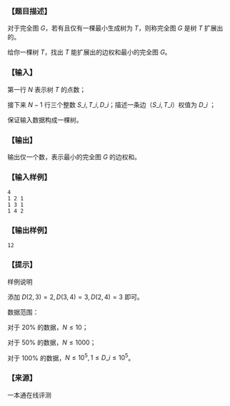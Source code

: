 ### 【题目描述】

对于完全图 $G$，若有且仅有一棵最小生成树为 $T$，则称完全图 $G$ 是树 $T$ 扩展出的。

给你一棵树 $T$，找出 $T$ 能扩展出的边权和最小的完全图 $G$。

### 【输入】

第一行 $N$ 表示树 $T$ 的点数；

接下来 $N−1$ 行三个整数 $S\_i, T\_i, D\_i$​​​​ ；描述一条边（$S\_i, T\_i$）权值为 $D\_i$ ；

保证输入数据构成一棵树。

### 【输出】

输出仅一个数，表示最小的完全图 $G$ 的边权和。

### 【输入样例】

```
4  
1 2 1  
1 3 1  
1 4 2
```

### 【输出样例】

```
12
```

### 【提示】

样例说明

添加 $D(2,3)=2,D(3,4)=3,D(2,4)=3$ 即可。

数据范围：

对于 20% 的数据，$N≤10$；

对于 50% 的数据，$N≤1000$；

对于 100% 的数据，$N≤10^5,1≤D\_i≤10^5$​ 。


 ### 【来源】

 一本通在线评测 